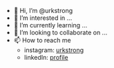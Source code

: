 - 👋 Hi, I’m @urkstrong
- 👀 I’m interested in ...
- 🌱 I’m currently learning ...
- 💞️ I’m looking to collaborate on ...
- 📫 How to reach me 
  - instagram: [urkstrong](https://www.instagram.com/urkstrong/)
  - linkedIn: [profile](https://www.linkedin.com/in/eric-armstrong-172298a1/)

<!---
urkstrong/urkstrong is a ✨ special ✨ repository because its `README.md` (this file) appears on your GitHub profile.
You can click the Preview link to take a look at your changes.
--->
